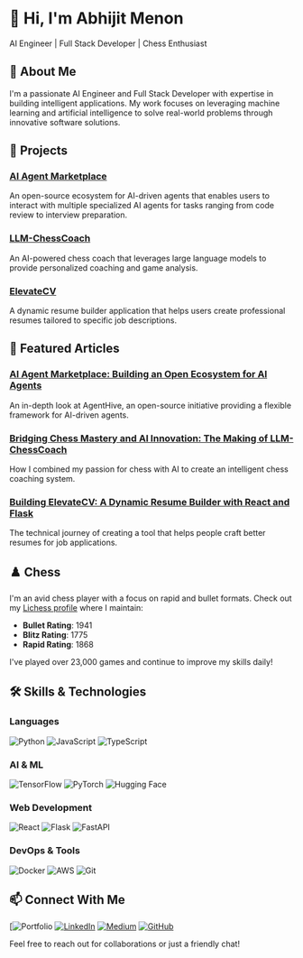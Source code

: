 
# 👋 Hi, I'm Abhijit Menon

AI Engineer | Full Stack Developer | Chess Enthusiast

## 🧠 About Me

I'm a passionate AI Engineer and Full Stack Developer with expertise in building intelligent applications. My work focuses on leveraging machine learning and artificial intelligence to solve real-world problems through innovative software solutions.

## 🚀 Projects

### [AI Agent Marketplace](https://github.com/akmenon1996/ai-agent-marketplace)
An open-source ecosystem for AI-driven agents that enables users to interact with multiple specialized AI agents for tasks ranging from code review to interview preparation.

### [LLM-ChessCoach](https://github.com/akmenon1996/LLM-ChessCoach)
An AI-powered chess coach that leverages large language models to provide personalized coaching and game analysis.

### [ElevateCV](https://github.com/akmenon1996/ElevateCV)
A dynamic resume builder application that helps users create professional resumes tailored to specific job descriptions.



## 📝 Featured Articles

### [AI Agent Marketplace: Building an Open Ecosystem for AI Agents](https://blog.stackademic.com/ai-agent-marketplace-building-an-open-ecosystem-for-ai-agents-2e6db0ba1746)
An in-depth look at AgentHive, an open-source initiative providing a flexible framework for AI-driven agents.

### [Bridging Chess Mastery and AI Innovation: The Making of LLM-ChessCoach](https://blog.stackademic.com/bridging-chess-mastery-and-ai-innovation-the-making-of-llm-chesscoach-f4aedc72df70)
How I combined my passion for chess with AI to create an intelligent chess coaching system.

### [Building ElevateCV: A Dynamic Resume Builder with React and Flask](https://blog.stackademic.com/building-elevatecv-a-dynamic-resume-builder-with-react-and-flask-b19a3dd2ae65)
The technical journey of creating a tool that helps people craft better resumes for job applications.

## ♟️ Chess

I'm an avid chess player with a focus on rapid and bullet formats. Check out my [Lichess profile](https://lichess.org/@/abhikmenom) where I maintain:

- **Bullet Rating**: 1941
- **Blitz Rating**: 1775
- **Rapid Rating**: 1868

I've played over 23,000 games and continue to improve my skills daily!

## 🛠️ Skills & Technologies

### Languages
![Python](https://img.shields.io/badge/-Python-3776AB?style=flat-square&logo=python&logoColor=white)
![JavaScript](https://img.shields.io/badge/-JavaScript-F7DF1E?style=flat-square&logo=javascript&logoColor=black)
![TypeScript](https://img.shields.io/badge/-TypeScript-3178C6?style=flat-square&logo=typescript&logoColor=white)

### AI & ML
![TensorFlow](https://img.shields.io/badge/-TensorFlow-FF6F00?style=flat-square&logo=tensorflow&logoColor=white)
![PyTorch](https://img.shields.io/badge/-PyTorch-EE4C2C?style=flat-square&logo=pytorch&logoColor=white)
![Hugging Face](https://img.shields.io/badge/-Hugging%20Face-FFD21E?style=flat-square&logo=huggingface&logoColor=black)

### Web Development
![React](https://img.shields.io/badge/-React-61DAFB?style=flat-square&logo=react&logoColor=black)
![Flask](https://img.shields.io/badge/-Flask-000000?style=flat-square&logo=flask&logoColor=white)
![FastAPI](https://img.shields.io/badge/-FastAPI-009688?style=flat-square&logo=fastapi&logoColor=white)

### DevOps & Tools
![Docker](https://img.shields.io/badge/-Docker-2496ED?style=flat-square&logo=docker&logoColor=white)
![AWS](https://img.shields.io/badge/-AWS-232F3E?style=flat-square&logo=amazon-aws&logoColor=white)
![Git](https://img.shields.io/badge/-Git-F05032?style=flat-square&logo=git&logoColor=white)

## 📫 Connect With Me
[![Portfolio](https://abhijitkmenon.info)
[![LinkedIn](https://img.shields.io/badge/-LinkedIn-0A66C2?style=flat-square&logo=linkedin&logoColor=white)](https://www.linkedin.com/in/abhijit-menon/)
[![Medium](https://img.shields.io/badge/-Medium-12100E?style=flat-square&logo=medium&logoColor=white)](https://medium.com/@menon.ab)
[![GitHub](https://img.shields.io/badge/-GitHub-181717?style=flat-square&logo=github&logoColor=white)](https://github.com/akmenon1996)

Feel free to reach out for collaborations or just a friendly chat!
